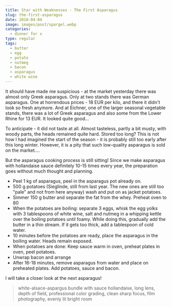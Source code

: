 ```yaml
---
title: Star with Weaknesses - The First Asparagus
slug: the-first-asparagus
date: 2010-04-04
image: images/post/spargel.webp
categories: 
  - dinner for x
type: regular
tags: 
  - butter
  - egg
  - potato
  - nutmeg
  - bacon
  - asparagus
  - white wine
---
```


It should have made me suspicious - at the market yesterday there was almost only Greek asparagus. Only at two stands there was German asparagus. One at horrendous prices - 18 EUR per kilo, and there it didn't look so fresh anymore. And at Eichner, one of the larger seasonal vegetable stands, there was a lot of Greek asparagus and also some from the Lower Rhine for 13 EUR. It looked quite good...

To anticipate - it did not taste at all. Almost tasteless, partly a bit musty, with woody parts, the heads remained quite hard. Stored too long? This is not how I had imagined the start of the season - it is probably still too early after this long winter. However, it is a pity that such low-quality asparagus is sold on the market....

But the asparagus cooking process is still sitting! Since we make asparagus with hollandaise sauce definitely 10-15 times every year, the preparation goes without much thought and planning.

* Peel 1 kg of asparagus, peel in the asparagus pot already on.
* 500 g potatoes (Sieglinde, still from last year. The new ones are still too "pale" and not from here anyway) wash and put on as jacket potatoes.
* Simmer 150 g butter and separate the fat from the whey. Preheat oven to 80
* When the potatoes are boiling: separate 3 eggs, whisk the egg yolks with 3 tablespoons of white wine, salt and nutmeg in a whipping kettle over the boiling potatoes until foamy. While doing this, gradually add the butter in a thin stream. If it gets too thick, add a tablespoon of cold water.
* 10 minutes before the potatoes are ready, place the asparagus in the boiling water. Heads remain exposed.
* When potatoes are done: Keep sauce warm in oven, preheat plates in oven, peel potatoes.
* Unwrap bacon and arrange
* After 16-18 minutes, remove asparagus from water and place on preheated plates. Add potatoes, sauce and bacon.

I will take a closer look at the next asparagus!

> white-alsace-aspargus bundle with sauce hollandaise, long lens, depth of field, professional color grading, clean sharp focus, film photography, evenly lit bright room


